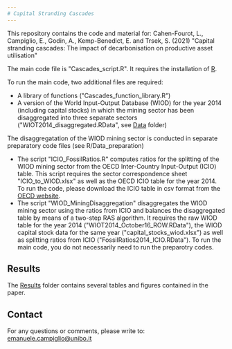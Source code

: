 ```yaml
---
# Capital Stranding Cascades
---
```


This repository contains the code and material for: Cahen-Fourot, L., Campiglio, E., Godin, A., Kemp-Benedict, E. and Trsek, S. (2021) "Capital stranding cascades: The impact of decarbonisation on productive asset utilisation"

The main code file is "Cascades_script.R". It requires the installation of [R](https://cran.r-project.org/).

To run the main code, two additional files are required:
* A library of functions ("Cascades_function_library.R")
* A version of the World Input-Output Database (WIOD) for the year 2014 (including capital stocks) in which the mining sector has been disaggregated into three separate sectors ("WIOT2014_disaggregated.RData", see [Data]( https://github.com/ecampiglio/capital_stranding_cascades/tree/master/Data) folder)


The disaggregatation of the WIOD mining sector is conducted in separate preparatory code files (see R/Data_preparation)
* The script "ICIO_FossilRatios.R" computes ratios for the splitting of the WIOD mining sector from the OECD Inter-Country Input-Output (ICIO) table. This script requires the sector correspondence sheet "ICIO_to_WIOD.xlsx" as well as the OECD ICIO table for the year 2014. To run the code, please download the ICIO table in csv format from the [OECD website](https://www.oecd.org/sti/ind/inter-country-input-output-tables.htm).
* The script "WIOD_MiningDisaggregation" disaggregates the WIOD mining sector using the ratios from ICIO and balances the disaggregated table by means of a two-step RAS algorithm. It requires the raw WIOD table for the year 2014 ("WIOT2014_October16_ROW.RData"), the WIOD capital stock data for the same year ("capital_stocks_wiod.xlsx") as well as splitting ratios from ICIO ("FossilRatios2014_ICIO.RData").
To run the main code, you do not necessarily need to run the preparotry codes. 


## Results
The [Results](https://github.com/ecampiglio/capital_stranding_cascades/tree/master/Results) folder contains several tables and figures contained in the paper. 


## Contact
For any questions or comments, please write to: emanuele.campiglio@unibo.it
